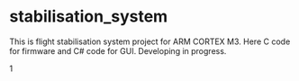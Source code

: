 stabilisation_system
====================

This is flight stabilisation system project for ARM CORTEX M3.
Here C code for firmware and C# code for GUI.
Developing in progress.

1